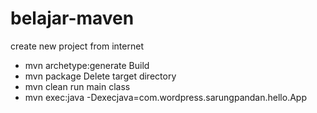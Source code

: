 # belajar-maven #
create new project from internet
* mvn archetype:generate
Build
* mvn package
Delete target directory
* mvn clean
run main class 
* mvn exec:java -Dexecjava=com.wordpress.sarungpandan.hello.App

